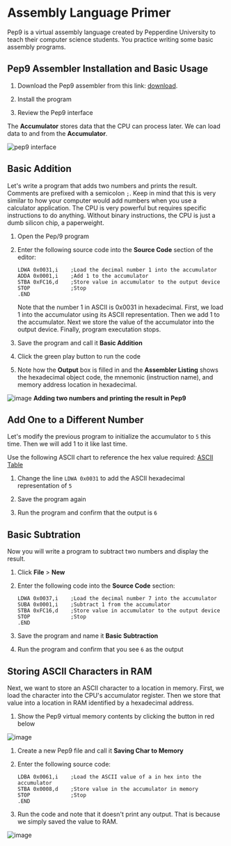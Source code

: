 # Assembly Language Primer

Pep9 is a virtual assembly language created by Pepperdine University to teach their computer science students. You practice writing some basic assembly programs.

## Pep9 Assembler Installation and Basic Usage
1. Download the Pep9 assembler from this link: [download](https://computersystemsbook.com/5th-edition/pep9/).

1. Install the program

1. Review the Pep9 interface

The **Accumulator** stores data that the CPU can process later. We can load data to and from the **Accumulator**.

![pep9 interface](https://github.com/it-academy-svhec/intro-to-programming/assets/61634762/cdf8a07d-28da-4838-9f91-c1b344a86788)

## Basic Addition
Let's write a program that adds two numbers and prints the result. Comments are prefixed with a semicolon `;`. Keep in mind that this is very similar to how your computer would add numbers when you use a calculator application. The CPU is very powerful but requires specific instructions to do anything. Without binary instructions, the CPU is just a dumb silicon chip, a paperweight.

1. Open the Pep/9 program

1. Enter the following source code into the **Source Code** section of the editor:

   ```
   LDWA 0x0031,i    ;Load the decimal number 1 into the accumulator
   ADDA 0x0001,i    ;Add 1 to the accumulator
   STBA 0xFC16,d    ;Store value in accumulator to the output device
   STOP             ;Stop
   .END
   ```
   Note that the number 1 in ASCII is 0x0031 in hexadecimal. First, we load 1 into the accumulator using its ASCII representation. Then we add 1 to the accumulator. Next we store the value of the accumulator into the output device. Finally, program executation stops.

1. Save the program and call it **Basic Addition**

1. Click the green play button to run the code

1. Note how the **Output** box is filled in and the **Assembler Listing** shows the hexadecimal object code, the mnemonic (instruction name), and memory address location in hexadecimal.

 ![image](https://github.com/it-academy-svhec/intro-to-programming/assets/61634762/438affa3-86f8-46a2-8843-0c07125f50e2)
 **Adding two numbers and printing the result in Pep9**

## Add One to a Different Number
Let's modify the previous program to initialize the accumulator to `5` this time. Then we will add 1 to it like last time.

Use the following ASCII chart to reference the hex value required: [ASCII Table](https://www.rapidtables.com/code/text/ascii-table.html)

1. Change the line `LDWA 0x0031` to add the ASCII hexadecimal representation of `5`

1. Save the program again

1. Run the program and confirm that the output is `6`

## Basic Subtration
Now you will write a program to subtract two numbers and display the result.

1. Click **File** > **New**

1. Enter the following code into the **Source Code** section:

   ```
   LDWA 0x0037,i    ;Load the decimal number 7 into the accumulator
   SUBA 0x0001,i    ;Subtract 1 from the accumulator
   STBA 0xFC16,d    ;Store value in accumulator to the output device
   STOP             ;Stop
   .END
   ```

1. Save the program and name it **Basic Subtraction**

1. Run the program and confirm that you see `6` as the output

## Storing ASCII Characters in RAM
Next, we want to store an ASCII character to a location in memory. First, we load the character into the CPU's accumulator register. Then we store that value into a location in RAM identified by a hexadecimal address.

1. Show the Pep9 virtual memory contents by clicking the button in red below

![image](https://github.com/it-academy-svhec/intro-to-programming/assets/61634762/fae6b4cb-1ad4-40f5-b020-c796a69f88cb)

1. Create a new Pep9 file and call it **Saving Char to Memory**

1. Enter the following source code:

   ```
   LDBA 0x0061,i    ;Load the ASCII value of a in hex into the accumulator
   STBA 0x0008,d    ;Store value in the accumulator in memory
   STOP             ;Stop
   .END
   ```

1. Run the code and note that it doesn't print any output. That is because we simply saved the value to RAM.

![image](https://github.com/it-academy-svhec/intro-to-programming/assets/61634762/85a5775b-2a21-43b6-a4ca-c002a5d9ef70)
